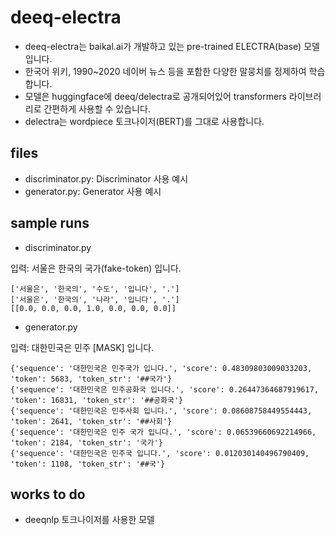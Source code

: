 # deeq-electra

- deeq-electra는 baikal.ai가 개발하고 있는 pre-trained ELECTRA(base) 모델입니다.
- 한국어 위키, 1990~2020 네이버 뉴스 등을 포함한 다양한 말뭉치를 정제하여 학습합니다.
- 모델은 huggingface에 deeq/delectra로 공개되어있어 transformers 라이브러리로 간편하게 사용할 수 있습니다.
- delectra는 wordpiece 토크나이저(BERT)를 그대로 사용합니다.

## files

- discriminator.py: Discriminator 사용 예시
- generator.py: Generator 사용 예시

## sample runs

- discriminator.py

입력: 서울은 한국의 국가(fake-token) 입니다.

```
['서울은', '한국의', '수도', '입니다', '.']
['서울은', '한국의', '나라', '입니다', '.']
[[0.0, 0.0, 0.0, 1.0, 0.0, 0.0, 0.0]]
```

- generator.py

입력: 대한민국은 민주 [MASK] 입니다.

```
{'sequence': '대한민국은 민주국가 입니다.', 'score': 0.48309803009033203, 'token': 5683, 'token_str': '##국가'}
{'sequence': '대한민국은 민주공화국 입니다.', 'score': 0.26447364687919617, 'token': 16831, 'token_str': '##공화국'}
{'sequence': '대한민국은 민주사회 입니다.', 'score': 0.08608758449554443, 'token': 2641, 'token_str': '##사회'}
{'sequence': '대한민국은 민주 국가 입니다.', 'score': 0.06539660692214966, 'token': 2184, 'token_str': '국가'}
{'sequence': '대한민국은 민주국 입니다.', 'score': 0.012030140496790409, 'token': 1108, 'token_str': '##국'}
```

## works to do

- deeqnlp 토크나이저를 사용한 모델
